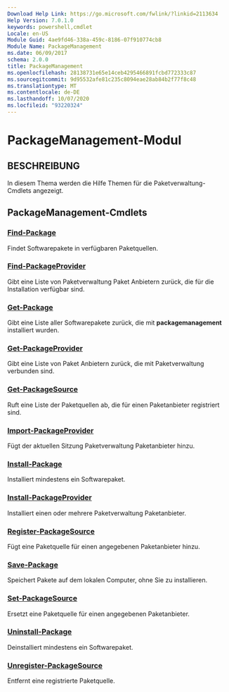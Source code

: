 ```yaml
---
Download Help Link: https://go.microsoft.com/fwlink/?linkid=2113634
Help Version: 7.0.1.0
keywords: powershell,cmdlet
Locale: en-US
Module Guid: 4ae9fd46-338a-459c-8186-07f910774cb8
Module Name: PackageManagement
ms.date: 06/09/2017
schema: 2.0.0
title: PackageManagement
ms.openlocfilehash: 28138731e65e14ceb4295466891fcbd772333c87
ms.sourcegitcommit: 9d95532afe81c235c8094eae28ab84b2f77f8c48
ms.translationtype: MT
ms.contentlocale: de-DE
ms.lasthandoff: 10/07/2020
ms.locfileid: "93220324"
---
```

# PackageManagement-Modul

## BESCHREIBUNG

In diesem Thema werden die Hilfe Themen für die Paketverwaltung-Cmdlets angezeigt.

## PackageManagement-Cmdlets

### [Find-Package](Find-Package.md)
Findet Softwarepakete in verfügbaren Paketquellen.

### [Find-PackageProvider](Find-PackageProvider.md)
Gibt eine Liste von Paketverwaltung Paket Anbietern zurück, die für die Installation verfügbar sind.

### [Get-Package](Get-Package.md)
Gibt eine Liste aller Softwarepakete zurück, die mit **packagemanagement** installiert wurden.

### [Get-PackageProvider](Get-PackageProvider.md)
Gibt eine Liste von Paket Anbietern zurück, die mit Paketverwaltung verbunden sind.

### [Get-PackageSource](Get-PackageSource.md)
Ruft eine Liste der Paketquellen ab, die für einen Paketanbieter registriert sind.

### [Import-PackageProvider](Import-PackageProvider.md)
Fügt der aktuellen Sitzung Paketverwaltung Paketanbieter hinzu.

### [Install-Package](Install-Package.md)
Installiert mindestens ein Softwarepaket.

### [Install-PackageProvider](Install-PackageProvider.md)
Installiert einen oder mehrere Paketverwaltung Paketanbieter.

### [Register-PackageSource](Register-PackageSource.md)
Fügt eine Paketquelle für einen angegebenen Paketanbieter hinzu.

### [Save-Package](Save-Package.md)
Speichert Pakete auf dem lokalen Computer, ohne Sie zu installieren.

### [Set-PackageSource](Set-PackageSource.md)
Ersetzt eine Paketquelle für einen angegebenen Paketanbieter.

### [Uninstall-Package](Uninstall-Package.md)
Deinstalliert mindestens ein Softwarepaket.

### [Unregister-PackageSource](Unregister-PackageSource.md)
Entfernt eine registrierte Paketquelle.
